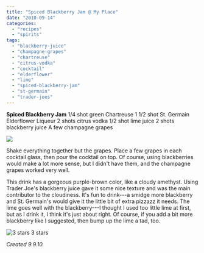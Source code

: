 ```yaml
---
title: "Spiced Blackberry Jam @ My Place"
date: "2010-09-14"
categories:
  - "recipes"
  - "spirits"
tags:
  - "blackberry-juice"
  - "champagne-grapes"
  - "chartreuse"
  - "citrus-vodka"
  - "cocktail"
  - "elderflower"
  - "lime"
  - "spiced-blackberry-jam"
  - "st-germain"
  - "trader-joes"
---
```


**Spiced Blackberry Jam** 1/4 shot green Chartreuse 1 1/2 shot St. Germain Elderflower Liqueur 2 shots citrus vodka 1/2 shot lime juice 2 shots blackberry juice A few champagne grapes

![](http://www.thegourmez.com/gourmez/photos/spicedblackberryjam.JPG)

Shake everything together but the grapes. Place a few grapes in each cocktail glass, then pour the cocktail on top. Of course, using blackberries would make a lot more sense, but I didn't have them, and the champagne grapes worked very well.

This drink has a gorgeous purple-brown color, like a cloudy amethyst. Using Trader Joe's blackberry juice gave it some nice texture and was the main contributor to the cloudiness. It's fun to drink---a smidge more blackberry and St. Germain's would give it the little bit of extra pizzazz it needs. The lime goes well with the blackberry---I thought I used too little lime at first, but as I drink it, I think it's just about right. Of course, if you add a bit more blackberry like I suggested, then bump up the lime a tad, too.




<div class="caption">

![3 stars](http://s3.amazonaws.com/thegourmez-wpmedia/2009/02/rating_avocado1.gif "rating_avocado1") 3 stars</div>


_Created 9.9.10._
